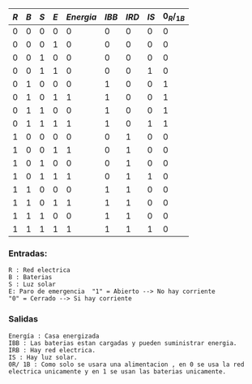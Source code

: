 | $R$ | $B$ | $S$ | $E$ | $Energia$ | $IBB$ | $IRD$ | $IS$ | $0_R/_{1B}$ |
|-----|-----|-----|-----|-----------|-------|-------|------|-------------|
|  0  |  0  |  0  |  0  |     0     |   0   |   0   |   0  |      0      |
|  0  |  0  |  0  |  1  |     0     |   0   |   0   |   0  |      0      |
|  0  |  0  |  1  |  0  |     0     |   0   |   0   |   0  |      0      |
|  0  |  0  |  1  |  1  |     0     |   0   |   0   |   1  |      0      |
|  0  |  1  |  0  |  0  |     0     |   1   |   0   |   0  |      1      |
|  0  |  1  |  0  |  1  |     1     |   1   |   0   |   0  |      1      |
|  0  |  1  |  1  |  0  |     0     |   1   |   0   |   0  |      1      |
|  0  |  1  |  1  |  1  |     1     |   1   |   0   |   1  |      1      |
|  1  |  0  |  0  |  0  |     0     |   0   |   1   |   0  |      0      |
|  1  |  0  |  0  |  1  |     1     |   0   |   1   |   0  |      0      |
|  1  |  0  |  1  |  0  |     0     |   0   |   1   |   0  |      0      |
|  1  |  0  |  1  |  1  |     1     |   0   |   1   |   1  |      0      |
|  1  |  1  |  0  |  0  |     0     |   1   |   1   |   0  |      0      |
|  1  |  1  |  0  |  1  |     1     |   1   |   1   |   0  |      0      |
|  1  |  1  |  1  |  0  |     0     |   1   |   1   |   0  |      0      |
|  1  |  1  |  1  |  1  |     1     |   1   |   1   |   1  |      0      |
### Entradas:

	R : Red electrica
	B : Baterias
	S : Luz solar 
	E: Paro de emergencia  "1" = Abierto --> No hay corriente
	"0" = Cerrado --> Si hay corriente

### Salidas

	Energía : Casa energizada
	IBB : Las baterias estan cargadas y pueden suministrar energia. 
	IRB : Hay red electrica.
	IS : Hay luz solar.
	0R/ 1B : Como solo se usara una alimentacion , en 0 se usa la red electrica unicamente y en 1 se usan las baterias unicamente.